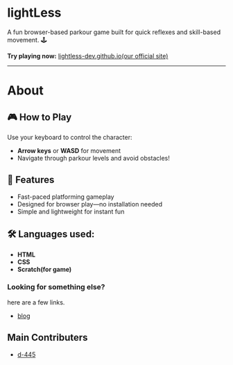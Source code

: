 # lightLess

A fun browser-based parkour game built for quick reflexes and skill-based movement. 🕹️

**Try playing now:** [lightless-dev.github.io(our official site)](https://lightless-dev.github.io)

---
# About

## 🎮 How to Play

Use your keyboard to control the character:

- **Arrow keys** or **WASD** for movement  
- Navigate through parkour levels and avoid obstacles!

## 🚀 Features

- Fast-paced platforming gameplay  
- Designed for browser play—no installation needed  
- Simple and lightweight for instant fun

## 🛠 Languages used:

- **HTML**
- **CSS**
- **Scratch(for game)**
### Looking for something else?
here are a few links.

- [blog](https://lightless-dev.hithub.io/lightLess-Blog)

## Main Contributers

- [d-445](https://github.com/d-445)

